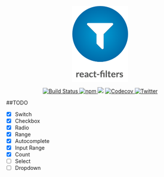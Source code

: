 <p align="center"><img src="assets/logo.png" align="center" alt="" width="150"></p>

<p align="center">
<a href="https://travis-ci.org/ritz078/react-filters">
<img src="https://travis-ci.org/ritz078/react-filters.svg?branch=master" alt="Build Status" style="max-width:100%;">
</a>
<a href="https://github.com/ritz078/react-filters">
<img src="https://img.shields.io/npm/v/react-filters.svg" alt="npm" style="max-width:100%;">
</a>
<a href="https://codeclimate.com/github/ritz078/react-filters"><img src="https://codeclimate.com/github/ritz078/react-filters/badges/gpa.svg" /></a>
<a href="https://codecov.io/gh/ritz078/react-filters">
  <img src="https://img.shields.io/codecov/c/github/ritz078/react-filters.svg?style=flat" alt="Codecov" />
</a>
<a href="https://twitter.com/intent/tweet?text=react-filters+%7C+A+JS+plugin+to+embed+emojis%2C+media%2C+maps%2C+tweets%2C+code%2C+services+and+parse+markdown+http%3A%2F%2Fbit.ly%2F1NIvT8A&amp;url='http%3A%2F%2Fbit.ly%2F1NIvT8A'&amp;hashtags=JavaScript">
<img src="https://img.shields.io/twitter/url/https/github.com/ritz078/embed.js.svg?style=social" alt="Twitter" style="max-width:100%;">
</a>
</p>

##TODO

- [x] Switch
- [x] Checkbox
- [x] Radio
- [x] Range
- [x] Autocomplete
- [x] Input Range
- [x] Count
- [ ] Select
- [ ] Dropdown
